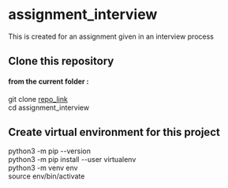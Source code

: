 # assignment_interview
This is created for an assignment given in an interview process


## Clone this repository 
#### from the current folder :
git clone [repo_link](git@github.com:Deshanch/assignment_interview.git)\
cd assignment_interview

## Create virtual environment for this project
python3 -m pip --version \
python3 -m pip install --user virtualenv \
python3 -m venv env \
source env/bin/activate
